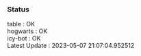 ### Status


table : OK  
hogwarts : OK  
icy-bot : OK  
Latest Update : 2023-05-07 21:07:04.952512
